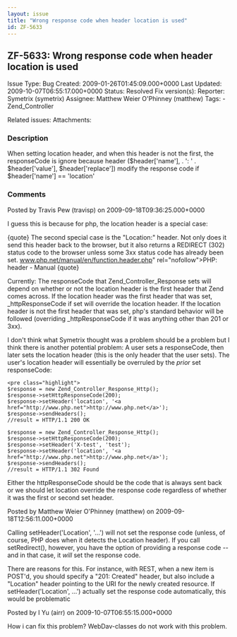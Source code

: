 ```yaml
---
layout: issue
title: "Wrong response code when header location is used"
id: ZF-5633
---
```


ZF-5633: Wrong response code when header location is used
---------------------------------------------------------

 Issue Type: Bug Created: 2009-01-26T01:45:09.000+0000 Last Updated: 2009-10-07T06:55:17.000+0000 Status: Resolved Fix version(s): 
 Reporter:  Symetrix (symetrix)  Assignee:  Matthew Weier O'Phinney (matthew)  Tags: - Zend\_Controller
 
 Related issues: 
 Attachments: 
### Description

When setting location header, and when this header is not the first, the responseCode is ignore because header ($header['name'], . ': ' . $header['value'], $header['replace']) modify the response code if $header['name'] == 'location'

 

 

### Comments

Posted by Travis Pew (travisp) on 2009-09-18T09:36:25.000+0000

I guess this is because for php, the location header is a special case:

{quote} The second special case is the "Location:" header. Not only does it send this header back to the browser, but it also returns a REDIRECT (302) status code to the browser unless some 3xx status code has already been set. <a href="">www.php.net/manual/en/function.header.php</a>" rel="nofollow">PHP: header - Manual {quote}

Currently: The responseCode that Zend\_Controller\_Response sets will depend on whether or not the location header is the first header that Zend comes across. If the location header was the first header that was set, \_httpResponseCode if set will override the location header. If the location header is not the first header that was set, php's standard behavior will be followed (overriding \_httpResponseCode if it was anything other than 201 or 3xx).

I don't think what Symetrix thought was a problem should be a problem but I think there is another potential problem: A user sets a responseCode, then later sets the location header (this is the only header that the user sets). The user's location header will essentially be overruled by the _prior_ set responseCode:

 
    <pre class="highlight">
    $response = new Zend_Controller_Response_Http();
    $response->setHttpResponseCode(200);
    $response->setHeader('location', '<a href="http://www.php.net">http://www.php.net</a>');
    $response->sendHeaders();
    //result = HTTP/1.1 200 OK
    
    $response = new Zend_Controller_Response_Http();
    $response->setHttpResponseCode(200);
    $response->setHeader('X-test', 'test');
    $response->setHeader('location', '<a href="http://www.php.net">http://www.php.net</a>');
    $response->sendHeaders();
    //result = HTTP/1.1 302 Found


Either the httpResponseCode should be the code that is always sent back or we should let location override the response code regardless of whether it was the first or second set header.

 

 

Posted by Matthew Weier O'Phinney (matthew) on 2009-09-18T12:56:11.000+0000

Calling setHeader('Location', '...') will not set the response code (unless, of course, PHP does when it detects the Location header). If you call setRedirect(), however, you have the option of providing a response code -- and in that case, it _will_ set the response code.

There are reasons for this. For instance, with REST, when a new item is POST'd, you should specify a "201: Created" header, but also include a "Location" header pointing to the URI for the newly created resource. If setHeader('Location', ...') actually set the response code automatically, this would be problematic

 

 

Posted by I Yu (airr) on 2009-10-07T06:55:15.000+0000

How i can fix this problem? WebDav-classes do not work with this problem.

 

 